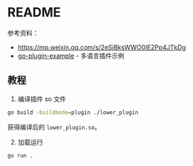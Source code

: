 # README


参考资料：

- https://mp.weixin.qq.com/s/2eSjBksWWO0IE2Pp4JTkDg
- [go-plugin-example](https://github.com/vladimirvivien/go-plugin-example) - 多语言插件示例

## 教程

1. 编译插件 so 文件

```bash
go build -buildmode=plugin ./lower_plugin
```

获得编译后的 `lower_plugin.so`。

2. 加载运行

```bash
go run .
```